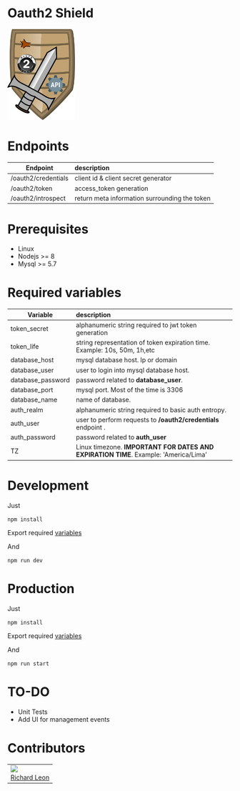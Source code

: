 # Oauth2 Shield

<img src="./logo.png" width="30%">

# Endpoints

| Endpoint        | description  |
| ------------- |:-----|
| /oauth2/credentials      | client id & client secret generator
| /oauth2/token      | access_token generation
| /oauth2/introspect      | return meta information surrounding the token

# Prerequisites

- Linux
- Nodejs >= 8
- Mysql >= 5.7

# Required variables


| Variable        | description  |
| ------------- |:-----|
| token_secret      | alphanumeric string required to jwt token generation
| token_life      | string representation of token expiration time. Example: 10s, 50m, 1h,etc
| database_host      | mysql database host. Ip or domain
| database_user      | user to login into mysql database host.
| database_password      | password related to **database_user**.
| database_port      | mysql port. Most of the time is 3306
| database_name      | name of database.
| auth_realm      | alphanumeric string required to basic auth entropy.
| auth_user      | user to perform requests to **/oauth2/credentials** endpoint .
| auth_password      | password related to **auth_user**
| TZ      | Linux timezone. **IMPORTANT FOR DATES AND EXPIRATION TIME**. Example: 'America/Lima'

# Development

Just
```
npm install
```

Export required [variables](https://github.com/jrichardsz/oauth2-shield/wiki/Required-Variables)

And
```
npm run dev
```


# Production

Just
```
npm install
```

Export required [variables](https://github.com/jrichardsz/oauth2-shield/wiki/Required-Variables)

And
```
npm run start
```

# TO-DO

- Unit Tests
- Add UI for management events

# Contributors

<table>
  <tbody>
    <td>
      <img src="https://avatars0.githubusercontent.com/u/3322836?s=460&v=4" width="100px;"/>
      <br />
      <label><a href="http://jrichardsz.github.io/">Richard Leon</a></label>
      <br />
    </td>    
  </tbody>
</table>
